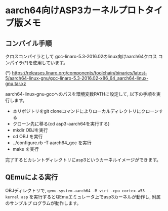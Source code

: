 # aarch64向けASP3カーネルプロトタイプ版メモ

## コンパイル手順

クロスコンパイラとして gcc-linaro-5.3-2016.02のlinux向けaarch64クロス
コンパイラ(*)を使用しています。

(*) https://releases.linaro.org/components/toolchain/binaries/latest-5/aarch64-linux-gnu/gcc-linaro-5.3-2016.02-x86_64_aarch64-linux-gnu.tar.xz

aarch64-linux-gnu-gccへのパスを環境変数PATHに設定して, 以下の手順を実行します。

* 本リポジトリをgit cloneコマンドによりローカルディレクトリにクローンす
る
* クローン先に移る(cd asp3-aarch64を実行する)
* mkdir OBJを実行
* cd OBJ を実行
* ../configure.rb -T aarch64_gcc を実行
* make を実行

完了するとカレントディレクトリにasp3というカーネルイメージができます。

## QEmuによる実行
OBJディレクトリで,
```qemu-system-aarch64 -M virt -cpu cortex-a53  -kernel asp```
を実行するとQEmuエミュレータ上でasp3カーネルが動作し, 附属のサンプルプ
ログラムが動作します。
